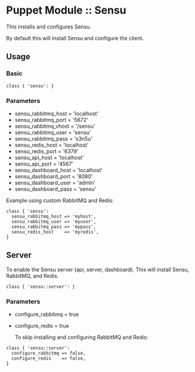 # Puppet Module :: Sensu

This installs and configures Sensu.

By default this will install Sensu and configure the client.

## Usage

### Basic

`class { 'sensu': }`

### Parameters

* sensu_rabbitmq_host = 'localhost'
* sensu_rabbitmq_port = '5672'
* sensu_rabbitmq_vhost = '/sensu'
* sensu_rabbitmq_user = 'sensu'
* sensu_rabbitmq_pass = 's3n5u'
* sensu_redis_host = 'localhost'
* sensu_redis_port = '6379'
* sensu_api_host = 'localhost'
* sensu_api_port = '4567'
* sensu_dashboard_host = 'localhost'
* sensu_dashboard_port = '8080'
* sensu_dashboard_user = 'admin'
* sensu_dashboard_pass = 'sensu'

Example using custom RabbitMQ and Redis:

```
class { 'sensu':
  sensu_rabbitmq_host => 'myhost',
  sensu_rabbitmq_user => 'myuser',
  sensu_rabbitmq_pass => 'mypass',
  sensu_redis_host    => 'myredis',
}
```
## Server

To enable the Sensu server (api, server, dashboard).  This will install Sensu, RabbitMQ, and Redis.

`class { 'sensu::server': }`

### Parameters

* configure_rabbitmq = true
* configure_redis = true

  To skip installing and configuring RabbitMQ and Redis:

```
class { 'sensu::server':
  configure_rabbitmq => false,
  configure_redis    => false,
}
```
